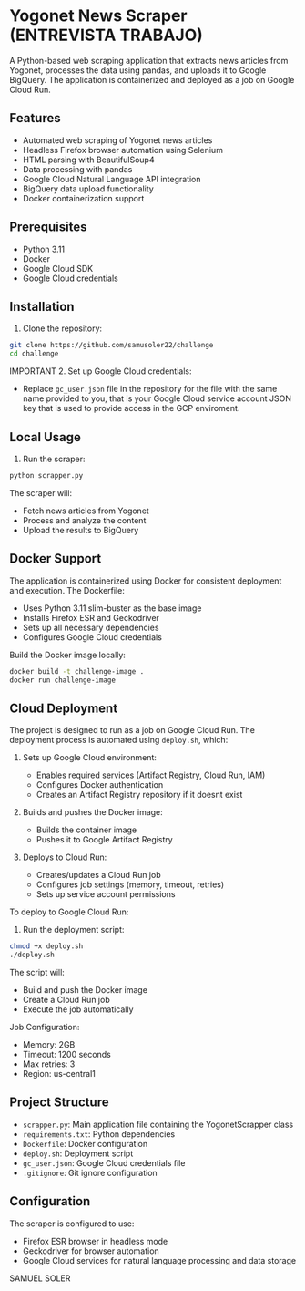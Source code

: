 # Yogonet News Scraper (ENTREVISTA TRABAJO)

A Python-based web scraping application that extracts news articles from Yogonet, processes the data using pandas, and uploads it to Google BigQuery. The application is containerized and deployed as a job on Google Cloud Run.

## Features

- Automated web scraping of Yogonet news articles
- Headless Firefox browser automation using Selenium
- HTML parsing with BeautifulSoup4
- Data processing with pandas
- Google Cloud Natural Language API integration
- BigQuery data upload functionality
- Docker containerization support

## Prerequisites

- Python 3.11
- Docker
- Google Cloud SDK
- Google Cloud credentials

## Installation

1. Clone the repository:
```bash
git clone https://github.com/samusoler22/challenge
cd challenge
```

IMPORTANT
2. Set up Google Cloud credentials:
- Replace `gc_user.json` file in the repository for the file with the same name provided to you,
  that is your Google Cloud service account JSON key that is used to provide access in the GCP enviroment.

## Local Usage

1. Run the scraper:
```bash
python scrapper.py
```

The scraper will:
- Fetch news articles from Yogonet
- Process and analyze the content
- Upload the results to BigQuery

## Docker Support

The application is containerized using Docker for consistent deployment and execution. The Dockerfile:
- Uses Python 3.11 slim-buster as the base image
- Installs Firefox ESR and Geckodriver
- Sets up all necessary dependencies
- Configures Google Cloud credentials

Build the Docker image locally:
```bash
docker build -t challenge-image .
docker run challenge-image
```

## Cloud Deployment

The project is designed to run as a job on Google Cloud Run. The deployment process is automated using `deploy.sh`, which:

1. Sets up Google Cloud environment:
   - Enables required services (Artifact Registry, Cloud Run, IAM)
   - Configures Docker authentication
   - Creates an Artifact Registry repository if it doesnt exist

2. Builds and pushes the Docker image:
   - Builds the container image
   - Pushes it to Google Artifact Registry

3. Deploys to Cloud Run:
   - Creates/updates a Cloud Run job
   - Configures job settings (memory, timeout, retries)
   - Sets up service account permissions

To deploy to Google Cloud Run:

1. Run the deployment script:
```bash
chmod +x deploy.sh
./deploy.sh
```

The script will:
- Build and push the Docker image
- Create a Cloud Run job
- Execute the job automatically

Job Configuration:
- Memory: 2GB
- Timeout: 1200 seconds
- Max retries: 3
- Region: us-central1

## Project Structure

- `scrapper.py`: Main application file containing the YogonetScrapper class
- `requirements.txt`: Python dependencies
- `Dockerfile`: Docker configuration
- `deploy.sh`: Deployment script
- `gc_user.json`: Google Cloud credentials file
- `.gitignore`: Git ignore configuration

## Configuration

The scraper is configured to use:
- Firefox ESR browser in headless mode
- Geckodriver for browser automation
- Google Cloud services for natural language processing and data storage 

SAMUEL SOLER 
